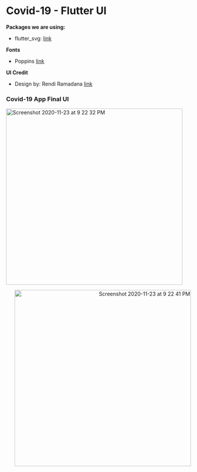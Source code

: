 # Covid-19 - Flutter UI



**Packages we are using:**

- flutter_svg: [link](https://pub.dev/packages/flutter_svg)

**Fonts**

- Poppins [link](https://fonts.google.com/specimen/Poppins)

**UI Credit**

- Design by: Rendi Ramadana [link](https://www.uplabs.com/posts/coronavirus-information-concept)

### Covid-19 App Final UI
<p align="left">
<img width="481" alt="Screenshot 2020-11-23 at 9 22 32 PM" src="https://user-images.githubusercontent.com/72858063/99983573-08442d80-2dd2-11eb-8a80-3b531c69e7e1.png"></p><p align="right">
<img width="481" alt="Screenshot 2020-11-23 at 9 22 41 PM" src="https://user-images.githubusercontent.com/72858063/99983579-0a0df100-2dd2-11eb-887d-f894ac26eead.png"></p>
